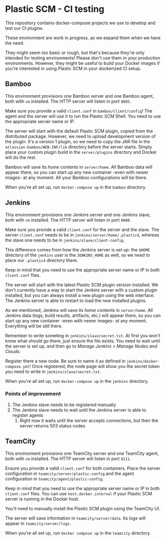 # Plastic SCM - CI testing

This repository contains docker-compose projects we use to develop and test our
CI plugins.

These environment are work in progress, as we expand them when we have the need.

They might seem too basic or rough, but that's because they're only intended
for testing environments! Please don't use them in your production environments.
However, they might be useful to build your Docker images if you're interested
in using Plastic SCM in your dockerized CI setup.

## Bamboo

This environment provisions one Bamboo server and one Bamboo agent, both with
`cm` installed. The HTTP server will listen in port `8085`.

Make sure you provide a valid `client.conf` in `bamboo/client/config`! The agent
and the server will use it to run the Plastic SCM Shell. You need to use the
appropriate server name or IP.

The server will start with the default Plastic SCM plugin, copied from the
distributed package. However, we need to upload development version of the
plugin. It's a version 1 plugin, so we need to copy the JAR file in the
`atlassian-bamboo/WEB-INF/lib` directory before the server starts. Simply place
your custom plugin build in the `server/plugins` directory and Docker will
do the rest.

Bamboo will save its _home_ contents in `server/home`. All Bamboo data will
appear there, so you can start up any new container -even with newer images- at
any moment. All your Bamboo configurations will be there.

When you're all set up, run `docker-compose up` in the `bamboo` directory.

## Jenkins

This environment provisions one Jenkins server and one Jenkins slave, both with
`cm` installed. The HTTP server will listen in port `8080`.

Make sure you provide a valid `client.conf` for the server and the slave.
The server `client.conf` needs to be in `jenkins/server/home/.plastic4`, whereas
the slave one needs to be in `jenkins/slave/client-config`.

This difference comes from how the Jenkins server is set up: the `$HOME`
directory of the `jenkins` user is the `JENKINS_HOME` as well, so we need
to place our `.plastic4` directory there.

Keep in mind that you need to use the appropriate server name or IP in both
`client.conf` files.

The server will start with the latest Plastic SCM plugin version installed.
We don't currently have a way to start the Jenkins server with a custom plugin
installed, but you can always install a new plugin using the web interface.
The Jenkins server is able to restart to load the new installed plugins.

As we mentioned, Jenkins will save its _home_ contents in `server/home`. All
Jenkins data (logs, build results, artifacts, etc.) will appear there, so you
can start up any new container -even with newer images- at any moment.
Everything will be still there.

Remember to write someting in `jenkins/slave/secret.txt`. At first you won't
know what should go there, just ensure the file exists. You need to wait until
the server is set up, and then go to *Manage Jenkins > Manage Nodes and Clouds*.

Register there a new node. Be sure to name it as defined in
`jenkins/docker-compose.yml`! Once registered, the node page will show you the
secret token you need to write in `jenkins/slave/secret.txt`.

When you're all set up, run `docker-compose up` in the `jenkins` directory.

### Points of improvement

1. The Jenkins slave needs to be registered manually
2. The Jenkins slave needs to wait until the Jenkins server is able to register agents
    1. Right now it waits until the server accepts connections, but then the server returns
       503 status codes

## TeamCity

This environment provisions one TeamCity server and one TeamCity agent, both with `cm` installed.
The HTTP server will listen in port `8111`.

Ensure you provide a valid `client.conf` for both containers. Place the server configuration in
`teamcity/server/plastic-config` and the agent configuration in `teamcity/agent/plastic-config`.

Keep in mind that you need to use the appropriate server name or IP in both `client.conf` files.
You can use `host.docker.internal` if your Plastic SCM server is running in the Docker host.

You'll need to manually install the Plastic SCM plugin using the TeamCity UI.

The server will save information in `teamcity/server/data`. Its logs will appear in
`teamcity/server/logs`.

When you're all set up, run `docker compose up` in the `teamcity` directory.
